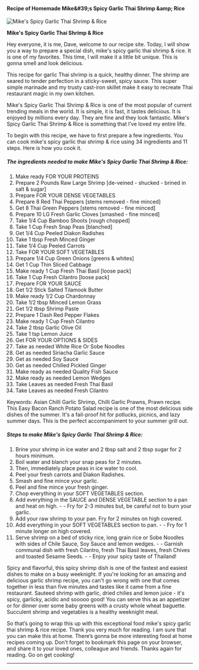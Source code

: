             

#### Recipe of Homemade Mike&amp;#39;s Spicy Garlic Thai Shrimp &amp;amp; Rice

![Mike's Spicy Garlic Thai Shrimp &amp; Rice](https://img-global.cpcdn.com/recipes/54a898c79be36f7f/751x532cq70/mikes-spicy-garlic-thai-shrimp-rice-recipe-main-photo.jpg)

**Mike's Spicy Garlic Thai Shrimp &amp; Rice**

Hey everyone, it is me, Dave, welcome to our recipe site. Today, I will show you a way to prepare a special dish, mike's spicy garlic thai shrimp & rice. It is one of my favorites. This time, I will make it a little bit unique. This is gonna smell and look delicious.

This recipe for garlic Thai shrimp is a quick, healthy dinner. The shrimp are seared to tender perfection in a sticky-sweet, spicy sauce. This super simple marinade and my trusty cast-iron skillet make it easy to recreate Thai restaurant magic in my own kitchen.

Mike's Spicy Garlic Thai Shrimp & Rice is one of the most popular of current trending meals in the world. It is simple, it is fast, it tastes delicious. It is enjoyed by millions every day. They are fine and they look fantastic. Mike's Spicy Garlic Thai Shrimp & Rice is something that I’ve loved my entire life.

To begin with this recipe, we have to first prepare a few ingredients. You can cook mike's spicy garlic thai shrimp & rice using 34 ingredients and 11 steps. Here is how you cook it.

##### The ingredients needed to make Mike's Spicy Garlic Thai Shrimp & Rice:

1.  Make ready FOR YOUR PROTEINS
2.  Prepare 2 Pounds Raw Large Shrimp \[de-veined - shucked - brined in salt & sugar\]
3.  Prepare FOR YOUR DENSE VEGETABLES
4.  Prepare 8 Red Thai Peppers \[stems removed - fine minced\]
5.  Get 8 Thai Green Peppers \[stems removed - fine minced\]
6.  Prepare 10 LG Fresh Garlic Cloves \[smashed - fine minced\]
7.  Take 1/4 Cup Bamboo Shoots \[rough chopped\]
8.  Take 1 Cup Fresh Snap Peas \[blanched\]
9.  Get 1/4 Cup Peeled Diakon Radishes
10.  Take 1 tbsp Fresh Minced Ginger
11.  Take 1/4 Cup Peeled Carrots
12.  Take FOR YOUR SOFT VEGETABLES
13.  Prepare 1/4 Cup Green Onions \[greens & whites\]
14.  Get 1 Cup Thin Sliced Cabbage
15.  Make ready 1 Cup Fresh Thai Basil \[loose pack\]
16.  Take 1 Cup Fresh Cilantro \[loose pack\]
17.  Prepare FOR YOUR SAUCE
18.  Get 1/2 Stick Salted Tilamook Butter
19.  Make ready 1/2 Cup Chardonnay
20.  Take 1/2 tbsp Minced Lemon Grass
21.  Get 1/2 tbsp Shrimp Paste
22.  Prepare 1 Dash Red Pepper Flakes
23.  Make ready 1 Cup Fresh Cilantro
24.  Take 2 tbsp Garlic Olive Oil
25.  Take 1 tsp Lemon Juice
26.  Get FOR YOUR OPTIONS & SIDES
27.  Take as needed White Rice Or Sobe Noodles
28.  Get as needed Siriacha Garlic Sauce
29.  Get as needed Soy Sauce
30.  Get as needed Chilled Pickled Ginger
31.  Make ready as needed Quality Fish Sauce
32.  Make ready as needed Lemon Wedges
33.  Take Leaves as needed Fresh Thai Basil
34.  Take Leaves as needed Fresh Cilantro

Keywords: Asian Chilli Garlic Shrimp, Chilli Garlic Prawns, Prawn recipe. This Easy Bacon Ranch Potato Salad recipe is one of the most delicious side dishes of the summer. It's a fail-proof hit for potlucks, picnics, and lazy summer days. This is the perfect accompaniment to your summer grill out.

##### Steps to make Mike's Spicy Garlic Thai Shrimp & Rice:

1.  Brine your shrimp in ice water and 2 tbsp salt and 2 tbsp sugar for 2 hours minimum.
2.  Boil water and blanch your snap peas for 2 minutes.
3.  Then, immediately place peas in ice water to cool.
4.  Peel your fresh carrots and Diakon Radishes.
5.  Smash and fine mince your garlic.
6.  Peel and fine mince your fresh ginger.
7.  Chop everything in your SOFT VEGETABLES section.
8.  Add everything in the SAUCE and DENSE VEGETABLE section to a pan and heat on high. - - Fry for 2-3 minutes but, be careful not to burn your garlic.
9.  Add your raw shrimp to your pan. Fry for 2 minutes on high covered.
10.  Add everything in your SOFT VEGETABLES section to pan. - - Fry for 1 minute longer on high covered.
11.  Serve shrimp on a bed of sticky rice, long grain rice or Sobe Noodles with sides of Chile Sauce, Soy Sauce and lemon wedges. - - Garnish communal dish with fresh Cilantro, fresh Thai Basil leaves, fresh Chives and toasted Sesame Seeds. - - Enjoy your spicy taste of Thailand!

Spicy and flavorful, this spicy shrimp dish is one of the fastest and easiest dishes to make on a busy weeknight. If you're looking for an amazing and delicious garlic shrimp recipe, you can't go wrong with one that comes together in less than five minutes and tastes like it came from a fine restaurant. Sauteed shrimp with garlic, dried chilies and lemon juice - it's spicy, garlicky, acidic and sooooo good! You can serve this as an appetizer or for dinner over some baby greens with a crusty whole wheat baguette. Succulent shrimp and vegetables is a healthy weeknight meal.

So that’s going to wrap this up with this exceptional food mike's spicy garlic thai shrimp & rice recipe. Thank you very much for reading. I am sure that you can make this at home. There’s gonna be more interesting food at home recipes coming up. Don’t forget to bookmark this page on your browser, and share it to your loved ones, colleague and friends. Thanks again for reading. Go on get cooking!

* * *